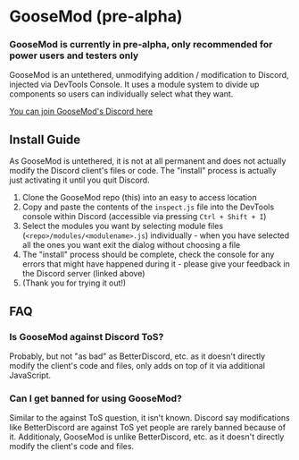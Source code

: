 # GooseMod (pre-alpha)

### **GooseMod is currently in pre-alpha, only recommended for power users and testers only**

GooseMod is an untethered, unmodifying addition / modification to Discord, injected via DevTools Console. It uses a module system to divide up components so users can individually select what they want.

[You can join GooseMod's Discord here](https://discord.gg/neMncS2)


## Install Guide

As GooseMod is untethered, it is not at all permanent and does not actually modify the Discord client's files or code. The "install" process is actually just activating it until you quit Discord.

1. Clone the GooseMod repo (this) into an easy to access location
2. Copy and paste the contents of the `inspect.js` file into the DevTools console within Discord (accessible via pressing `Ctrl + Shift + I`)
3. Select the modules you want by selecting module files (`<repo>/modules/<modulename>.js`) individually - when you have selected all the ones you want exit the dialog without choosing a file
4. The "install" process should be complete, check the console for any errors that might have happened during it - please give your feedback in the Discord server (linked above)
5. (Thank you for trying it out!)


## FAQ

### Is GooseMod against Discord ToS?

Probably, but not "as bad" as BetterDiscord, etc. as it doesn't directly modify the client's code and files, only adds on top of it via additional JavaScript.


### Can I get banned for using GooseMod?

Similar to the against ToS question, it isn't known. Discord say modifications like BetterDiscord are against ToS yet people are rarely banned because of it. Additionaly, GooseMod is unlike BetterDiscord, etc. as it doesn't directly modify the client's code and files.